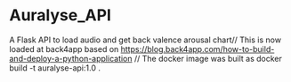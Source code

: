 # Auralyse_API

A Flask API to load audio and get back valence arousal chart//
This is now loaded at back4app based on https://blog.back4app.com/how-to-build-and-deploy-a-python-application
//
The docker image was built as docker build -t auralyse-api:1.0 .

